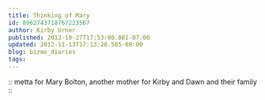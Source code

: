 ```yaml
---
title: Thinking of Mary
id: 8962743718767223567
author: Kirby Urner
published: 2012-10-27T17:53:00.002-07:00
updated: 2012-11-13T17:13:20.585-08:00
blog: bizmo_diaries
tags: 
---
```


[](http://www.flickr.com/photos/kirbyurner/3437000884/)

:: metta for Mary Bolton, another mother for Kirby and Dawn and their family ::